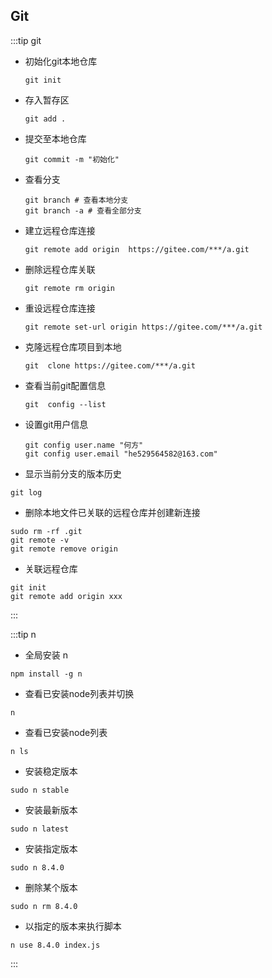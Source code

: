 
## Git
:::tip git
- 初始化git本地仓库
  ~~~shell
  git init
  ~~~
- 存入暂存区
  ~~~shell
  git add .
  ~~~
- 提交至本地仓库
  ~~~shell
  git commit -m "初始化"
  ~~~
- 查看分支
  ~~~shell
  git branch # 查看本地分支
  git branch -a # 查看全部分支
  ~~~
- 建立远程仓库连接
  ~~~shell
  git remote add origin  https://gitee.com/***/a.git
  ~~~
- 删除远程仓库关联
  ~~~shell
  git remote rm origin
  ~~~
- 重设远程仓库连接
  ~~~shell
  git remote set-url origin https://gitee.com/***/a.git
  ~~~
- 克隆远程仓库项目到本地
  ~~~shell
  git  clone https://gitee.com/***/a.git
  ~~~
- 查看当前git配置信息
  ~~~shell
  git  config --list
  ~~~
- 设置git用户信息
  ~~~shell
  git config user.name "何方"
  git config user.email "he529564582@163.com"
  ~~~
-  显示当前分支的版本历史
  ~~~shell
  git log  
  ~~~
-  删除本地文件已关联的远程仓库并创建新连接
  ~~~shell
  sudo rm -rf .git 
  git remote -v
  git remote remove origin
  ~~~
-  关联远程仓库
  ~~~shell
  git init
  git remote add origin xxx
  ~~~
:::

:::tip n
  - 全局安装 n
  ~~~shell
  npm install -g n
  ~~~
  - 查看已安装node列表并切换
  ~~~shell
  n
  ~~~
  - 查看已安装node列表
  ~~~shell
  n ls
  ~~~
  - 安装稳定版本
  ~~~shell
  sudo n stable
  ~~~
  - 安装最新版本
  ~~~shell
  sudo n latest
  ~~~
  - 安装指定版本
  ~~~shell
  sudo n 8.4.0
  ~~~
  - 删除某个版本
  ~~~shell
  sudo n rm 8.4.0
  ~~~
  - 以指定的版本来执行脚本
  ~~~shell
  n use 8.4.0 index.js
  ~~~
:::